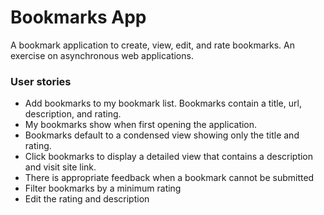 # Bookmarks App

A bookmark application to create, view, edit, and rate bookmarks. An exercise on asynchronous web applications.

### User stories
  * Add bookmarks to my bookmark list. Bookmarks contain a title, url, description, and rating.
  * My bookmarks show when first opening the application.
  * Bookmarks default to a condensed view showing only the title and rating.
  * Click bookmarks to display a detailed view that contains a description
  and visit site link.
  * There is appropriate feedback  when a bookmark cannot be submitted
  * Filter bookmarks by a minimum rating
  * Edit the rating and description

